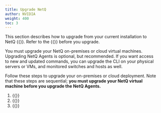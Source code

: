 ```yaml
---
title: Upgrade NetQ
author: NVIDIA
weight: 400
toc: 3
---
```

This section describes how to upgrade from your current installation to NetQ {{<version>}}. Refer to the {{<link title="NVIDIA NetQ 4.7 Release Notes" text="release notes">}} before you upgrade.

You must upgrade your NetQ on-premises or cloud virtual machines. Upgrading NetQ Agents is optional, but recommended. If you want access to new and updated commands, you can upgrade the CLI on your physical servers or VMs, and monitored switches and hosts as well.

Follow these steps to upgrade your on-premises or cloud deployment. Note that these steps are sequential; **you must upgrade your NetQ virtual machine before you upgrade the NetQ Agents.**

1. {{<link title="Upgrade NetQ Virtual Machines">}}
2. {{<link title="Upgrade NetQ Agents">}}
3. {{<link title="Upgrade NetQ CLI">}}